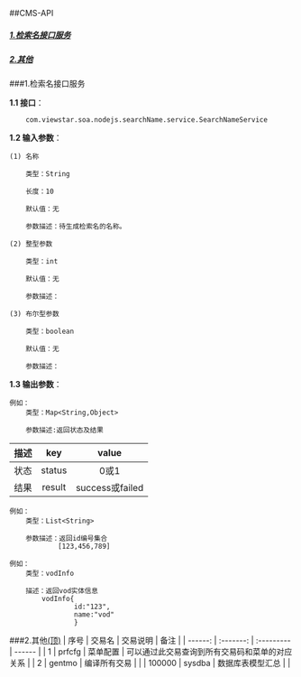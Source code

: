 ##<A name="0">CMS-API</A>

##### <A HREF="#1">1.检索名接口服务</A>
##### <A HREF="#2">2.其他</A>

###<a name="1">1.检索名接口服务</a>

**1.1 接口**：
	
		com.viewstar.soa.nodejs.searchName.service.SearchNameService

**1.2 输入参数**：

	(1) 名称
		
		类型：String
		
		长度：10
	
		默认值：无

		参数描述：待生成检索名的名称。

	(2) 整型参数
	
		类型：int

		默认值：无

		参数描述：

	(3) 布尔型参数
	
		类型：boolean
	
		默认值：无

		参数描述：


**1.3 输出参数**：

	例如：
		类型：Map<String,Object>

		参数描述:返回状态及结果
|描述|key|value|
|:------:|:-------:|:-------:|
|状态|status|0或1|
|结果|result|success或failed|

	例如：
		类型：List<String>

		参数描述：返回id编号集合 
				[123,456,789]

	例如：
		类型：vodInfo

		描述：返回vod实体信息
			vodInfo{
			  		id:"123",
			  		name:"vod"
					}

###<a name="2">2.其他</a><A HREF="#0">(顶)</A>
|         序号    |    交易名    |    交易说明    |    备注    |
|    ------: |    :-------:    |    :---------   |    ------    |
|    1    |    prfcfg    |    菜单配置    |    可以通过此交易查询到所有交易码和菜单的对应关系    |
|    2    |    gentmo    |    编译所有交易    |    |
|    100000    |    sysdba    |    数据库表模型汇总    |    |

